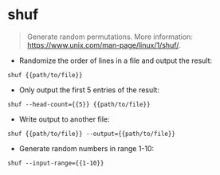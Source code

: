 # shuf

> Generate random permutations.
> More information: <https://www.unix.com/man-page/linux/1/shuf/>.

- Randomize the order of lines in a file and output the result:

`shuf {{path/to/file}}`

- Only output the first 5 entries of the result:

`shuf --head-count={{5}} {{path/to/file}}`

- Write output to another file:

`shuf {{path/to/file}} --output={{path/to/file}}`

- Generate random numbers in range 1-10:

`shuf --input-range={{1-10}}`
